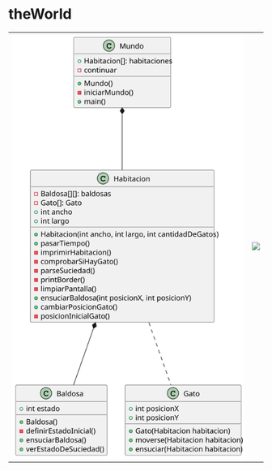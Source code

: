 # theWorld

<div align=center>

|||
-|-
![](/out/modelosUML/diagrama001/diagrama001.svg)|![](/images/powershell.png)

</div>
